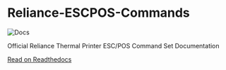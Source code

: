 # Reliance-ESCPOS-Commands

![Docs](https://readthedocs.org/projects/reliance-escpos-commands/badge/?version=stable)

Official Reliance Thermal Printer ESC/POS Command Set Documentation


[Read on Readthedocs](http://reliance-escpos-commands.readthedocs.io/)

